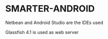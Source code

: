 # SMARTER-ANDROID

Netbean and Android Studio are the IDEs used

Glassfish 4.1 is used as web server
